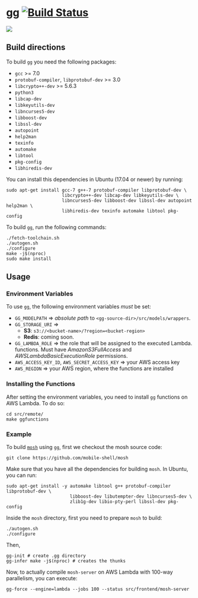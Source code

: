 # gg [![Build Status](https://travis-ci.org/StanfordSNR/gg.svg?branch=master)](https://travis-ci.org/StanfordSNR/gg)

![](https://s3-us-west-2.amazonaws.com/stanfordsnr/gg-xkcd.jpg)

## Build directions

To build `gg` you need the following packages:

- `gcc` >= 7.0
- `protobuf-compiler`, `libprotobuf-dev` >= 3.0
- `libcrypto++-dev` >= 5.6.3
- `python3`
- `libcap-dev`
- `libkeyutils-dev`
- `libncurses5-dev`
- `libboost-dev`
- `libssl-dev`
- `autopoint`
- `help2man`
- `texinfo`
- `automake`
- `libtool`
- `pkg-config`
- `libhiredis-dev`

You can install this dependencies in Ubuntu (17.04 or newer) by running:

```
sudo apt-get install gcc-7 g++-7 protobuf-compiler libprotobuf-dev \
                     libcrypto++-dev libcap-dev libkeyutils-dev \
                     libncurses5-dev libboost-dev libssl-dev autopoint help2man \
                     libhiredis-dev texinfo automake libtool pkg-config
```

To build `gg`, run the following commands:

```
./fetch-toolchain.sh
./autogen.sh
./configure
make -j$(nproc)
sudo make install
```

## Usage

### Environment Variables

To use `gg`, the following environment variables *must* be set:

- `GG_MODELPATH` => *absolute path* to `<gg-source-dir>/src/models/wrappers`.
- `GG_STORAGE_URI` =>
  - **S3**: `s3://<bucket-name>/?region=<bucket-region>`
  - **Redis**: coming soon.
- `GG_LAMBDA_ROLE` => the role that will be assigned to the executed Lambda.
functions. Must have *AmazonS3FullAccess* and *AWSLambdaBasicExecutionRole*
permissions.
- `AWS_ACCESS_KEY_ID`, `AWS_SECRET_ACCESS_KEY` => your AWS access key
- `AWS_REGION` => your AWS region, where the functions are installed

### Installing the Functions

After setting the environment variables, you need to install `gg` functions on
AWS Lambda. To do so:

~~~
cd src/remote/
make ggfunctions
~~~

### Example

To build [`mosh`](https://github.com/mobile-shell/mosh) using `gg`, first we
checkout the mosh source code:

~~~
git clone https://github.com/mobile-shell/mosh
~~~

Make sure that you have all the dependencies for building `mosh`. In Ubuntu,
you can run:

~~~
sudo apt-get install -y automake libtool g++ protobuf-compiler libprotobuf-dev \
                        libboost-dev libutempter-dev libncurses5-dev \
                        zlib1g-dev libio-pty-perl libssl-dev pkg-config
~~~

Inside the `mosh` directory, first you need to prepare `mosh` to build:

~~~
./autogen.sh
./configure
~~~

Then,

~~~
gg-init # create .gg directory
gg-infer make -j$(nproc) # creates the thunks
~~~

Now, to actually compile `mosh-server` on AWS Lambda with 100-way parallelism,
you can execute:

~~~
gg-force --engine=lambda --jobs 100 --status src/frontend/mosh-server
~~~
